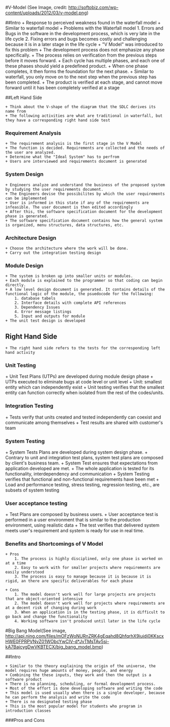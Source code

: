#V-Model (See Image, credit: http://softobiz.com/wp-content/uploads/2012/03/v-model.png)

##Intro
    + Response to perceived weakness found in the waterfall model
    + Similar to waterfall model
    + Problems with the Waterfall model
        1. Errors and Bugs in the software in the development process, which is very late in the life cycle
        2. Fixing errors and bugs becomes costly and challenging because it is in a later stage in the life cycle
    + "V Model" was introduced to fix this problem
    + The development process does not emphasize any phase specifically. 
    + The process relies on verification from the previous steps before it moves forward.
    + Each cycle has multiple phases, and each one of these phases should yield a predefined product. 
    + When one phase completes, it then forms the foundation for the next phase.
    + Similar to waterfall, you only move on to the next step when the previous step has been completed. 
    + The product is verified at each stage, and cannot move forward until it has been completely verified at a stage

##Left Hand Side

    + Think about the V-shape of the diagram that the SDLC derives its name from
    + The following activities are what are traditional in waterfall, but they have a corresponding right hand side test

<h3>Requirement Analysis</h3>

    + The requirement analysis is the first stage in the V Model
    + The function is decided. Requirements are collected and the needs of the user are analyzed.
    + Determine what the "Ideal System" has to perfrom
    + Users are interviewed and requirements document is generated
    

<h3>System Design</h3>
    
    + Engineers analyze and understand the business of the proposed system by studying the user requirements document.
    + The Engineers devise the possibilites by which the user requirements can be implemented
    + User is informed in this state if any of the requirements are infeasible. The user document is then edited accordingly
    + After this, the software specification document for the development phase is generated. 
    + The software specification document contains how the general system is organized, menu structures, data structures, etc. 

<h3>Architecture Design</h3>

    + Choose the architecture where the work will be done.
    + Carry out the integration testing design 

<h3>Module Design</h3> 

    + The system is broken up into smaller units or modules.
    + Each module is explained to the programmer so that coding can begin directly. 
    + A low level design document is generated. It contains details of the functional logic of the module, the psuedocode for the following:
        1. database tabels
        2. Interface details with complete API references
        3. Dependency Issues
        4. Error message listings
        5. Input and outputs for module
    + The unit test design is developed

## Right Hand Side

    + The right hand side refers to the tests for the corresponding left hand activity

<h3>Unit Testing</h3> 
    + Unit Test Plans (UTPs) are developed during module design phase
    + UTPs executed to eliminate bugs at code level or unit level 
    + Unit: smallest entity which can independently exist
    + Unit testing verifies that the smallest entity can function correctly when isolated from the rest of the codes/units.
    
<h3>Integration Testing</h3>
    + Tests verify that units created and tested independently can coexist and communicate among themselves
    + Test results are shared with customer's team

<h3>System Testing</h3> 
    + System Tests Plans are developed during system design phase.
    + Contrary to unit and integration test plans, system test plans are composed by client's business team.
    + System Test ensures that expectations from application developed are met. 
    + The whole application is tested for its functionality, interdependency and communication
    + System Testing verifies that functional and non-functional requirements have been met
    + Load and performance testing, stress testing, regression testing, etc., are subsets of system testing

<h3>User acceptance testing</h3>
    + Test Plans are composed by business users.
    + User acceptance test is performed in a user environment that is similar to the production environment, using realistic data
    + The test verifies that delivered system meets user's requirement and system is ready for use in real time.

<h3>Benefits and Shortcomings of V Model</h3>

    + Pros
        1. The process is highly disciplined, only one phase is worked on at a time
        2. Easy to work with for smaller projects where requirements are easily understood
        3. The process is easy to manage because it is because it is rigid, an there are specific deliverables for each phase

    + Cons
        1. The model doesn't work well for large projects are projects that are object-oriented intensive
        2. The model doesn't work well for projects where requirements are at a decent risk of changing during work
        3. When an application is in the testing phase, it is difficult to go back and change the functionality
        4. Working software isn't produced until later in the life cycle    

#Big Bang Model(See image, http://api.ning.com/files/mOFzWoNURnZRK4gEqahd8QhfqrhX9iujdj0KKscxHWE0FPRPVNvZ01WObcYwCIV-d*JvTMsTAv5si-kA7BajcygDwVKBTECX/big_bang_model.bmp)

##Intro

    + Similar to the theory explaining the origin of the universe, the model requires huge amounts of money, people, and energy
    + Combining the these inputs, they work and then the output is a software product
    + There is no planning, scheduling, or formal development process.
    + Most of the effort is done developing software and writing the code
    + This model is used usually when there is a single developer, because he can perform the analysis and write the code
    + There is no designated testing phase 
    + This is the most popular model for students who program in introduction classes

###Pros and Cons
    



